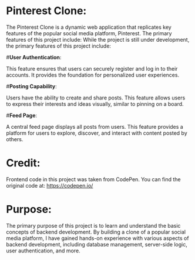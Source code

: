 # Pinterest Clone:

The Pinterest Clone is a dynamic web application that replicates key features of the popular social media platform, Pinterest. The primary features of this project include: While the project is still under development, the primary features of this project include:

#**User Authentication**:

This feature ensures that users can securely register and log in to their accounts. It provides the foundation for personalized user experiences.

#**Posting Capability**:

Users have the ability to create and share posts. This feature allows users to express their interests and ideas visually, similar to pinning on a board.

#**Feed Page**:

A central feed page displays all posts from users. This feature provides a platform for users to explore, discover, and interact with content posted by others.

# Credit:

Frontend code in this project was taken from CodePen. You can find the original code at: https://codepen.io/

# Purpose:

The primary purpose of this project is to learn and understand the basic concepts of backend development. By building a clone of a popular social media platform, I have gained hands-on experience with various aspects of backend development, including database management, server-side logic, user authentication, and more.
